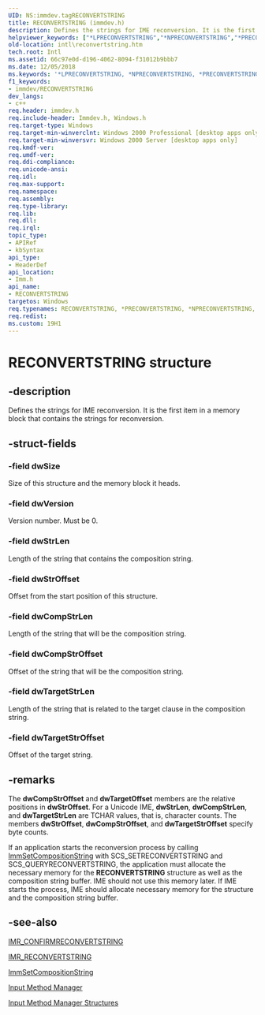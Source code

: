 ```yaml
---
UID: NS:immdev.tagRECONVERTSTRING
title: RECONVERTSTRING (immdev.h)
description: Defines the strings for IME reconversion. It is the first item in a memory block that contains the strings for reconversion.helpviewer_keywords: ["*LPRECONVERTSTRING","*NPRECONVERTSTRING","*PRECONVERTSTRING","PRECONVERTSTRING","PRECONVERTSTRING structure pointer [Internationalization for Windows Applications]","RECONVERTSTRING","RECONVERTSTRING structure [Internationalization for Windows Applications]","_win32_RECONVERTSTRING_str","imm/PRECONVERTSTRING","imm/RECONVERTSTRING","intl.reconvertstring","tagRECONVERTSTRING"]
old-location: intl\reconvertstring.htm
tech.root: Intl
ms.assetid: 66c97e0d-d196-4062-8094-f31012b9bbb7
ms.date: 12/05/2018
ms.keywords: '*LPRECONVERTSTRING, *NPRECONVERTSTRING, *PRECONVERTSTRING, PRECONVERTSTRING, PRECONVERTSTRING structure pointer [Internationalization for Windows Applications], RECONVERTSTRING, RECONVERTSTRING structure [Internationalization for Windows Applications], _win32_RECONVERTSTRING_str, imm/PRECONVERTSTRING, imm/RECONVERTSTRING, intl.reconvertstring, tagRECONVERTSTRING'
f1_keywords:
- immdev/RECONVERTSTRING
dev_langs:
- c++
req.header: immdev.h
req.include-header: Immdev.h, Windows.h
req.target-type: Windows
req.target-min-winverclnt: Windows 2000 Professional [desktop apps only]
req.target-min-winversvr: Windows 2000 Server [desktop apps only]
req.kmdf-ver: 
req.umdf-ver: 
req.ddi-compliance: 
req.unicode-ansi: 
req.idl: 
req.max-support: 
req.namespace: 
req.assembly: 
req.type-library: 
req.lib: 
req.dll: 
req.irql: 
topic_type:
- APIRef
- kbSyntax
api_type:
- HeaderDef
api_location:
- Imm.h
api_name:
- RECONVERTSTRING
targetos: Windows
req.typenames: RECONVERTSTRING, *PRECONVERTSTRING, *NPRECONVERTSTRING, *LPRECONVERTSTRING
req.redist: 
ms.custom: 19H1
---
```


# RECONVERTSTRING structure


## -description



Defines the strings for IME reconversion. It is the first item in a memory block that contains the strings for reconversion.




## -struct-fields




### -field dwSize

Size of this structure and the memory block it heads.


### -field dwVersion

Version number. Must be 0.


### -field dwStrLen

Length of the string that contains the composition string.


### -field dwStrOffset

Offset from the start position of this structure.


### -field dwCompStrLen

Length of the string that will be the composition string.


### -field dwCompStrOffset

Offset of the string that will be the composition string.


### -field dwTargetStrLen

Length of the string that is related to the target clause in the composition string.


### -field dwTargetStrOffset

Offset of the target string.


## -remarks



The <b>dwCompStrOffset</b> and <b>dwTargetOffset</b> members are the relative positions in <b>dwStrOffset</b>. For a Unicode IME, <b>dwStrLen</b>, <b>dwCompStrLen</b>, and <b>dwTargetStrLen</b> are TCHAR values, that is, character counts. The members <b>dwStrOffset</b>, <b>dwCompStrOffset</b>, and <b>dwTargetStrOffset</b> specify byte counts.

If an application starts the reconversion process by calling <a href="https://docs.microsoft.com/windows/desktop/api/imm/nf-imm-immsetcompositionstringa">ImmSetCompositionString</a> with SCS_SETRECONVERTSTRING and SCS_QUERYRECONVERTSTRING, the application must allocate the necessary memory for the <b>RECONVERTSTRING</b> structure as well as the composition string buffer. IME should not use this memory later. If IME starts the process, IME should allocate necessary memory for the structure and the composition string buffer.




## -see-also




<a href="https://docs.microsoft.com/windows/desktop/Intl/imr-confirmreconvertstring">IMR_CONFIRMRECONVERTSTRING</a>



<a href="https://docs.microsoft.com/windows/desktop/Intl/imr-reconvertstring">IMR_RECONVERTSTRING</a>



<a href="https://docs.microsoft.com/windows/desktop/api/imm/nf-imm-immsetcompositionstringa">ImmSetCompositionString</a>



<a href="https://docs.microsoft.com/windows/desktop/Intl/input-method-manager">Input Method Manager</a>



<a href="https://docs.microsoft.com/windows/desktop/Intl/input-method-manager-structures">Input Method Manager Structures</a>
 

 

